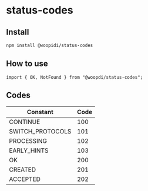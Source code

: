 # status-codes


## Install

```bash
npm install @woopidi/status-codes
```

## How to use

```node
import { OK, NotFound } from "@woopdi/status-codes";
```

## Codes

| Constant | Code |
| ------------ | ------------- |
| CONTINUE | 100 |
| SWITCH_PROTOCOLS | 101 |
| PROCESSING | 102 |
| EARLY_HINTS | 103 |
| OK | 200 |
| CREATED | 201 |
| ACCEPTED | 202 |